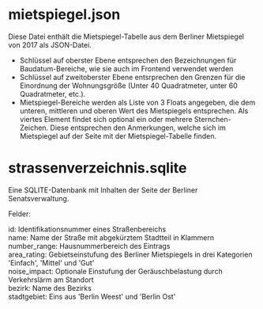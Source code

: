 # mietspiegel.json

Diese Datei enthält die Mietspiegel-Tabelle aus dem Berliner Mietspiegel von
2017 als JSON-Datei.

- Schlüssel auf oberster Ebene entsprechen den Bezeichnungen für Baudatum-Bereiche,
wie sie auch im Frontend verwendet werden
- Schlüssel auf zweitoberster Ebene entsrprechen den Grenzen für die Einordnung der Wohnungsgröße (Unter 40 Quadratmeter, unter 60 Quadratmeter, etc.).
- Mietspiegel-Bereiche werden als Liste von 3 Floats angegeben, die dem unteren,
mittleren und oberen Wert des Mietspiegels entsprechen. Als viertes Element 
findet sich optional ein oder mehrere Sternchen-Zeichen. Diese entsprechen den 
Anmerkungen, welche sich im Mietspiegel auf der Seite mit der Mietspiegel-Tabelle
finden.

# strassenverzeichnis.sqlite

Eine SQLITE-Datenbank mit Inhalten der Seite der Berliner Senatsverwaltung.

Felder:

id: Identifikationsnummer eines Straßenbereichs  
name: Name der Straße mit abgekürztem Stadtteil in Klammern  
number_range: Hausnummerbereich des Eintrags  
area_rating: Gebietseinstufung des Berliner Mietspiegels in drei Kategorien 
	'Einfach', 'Mittel' und 'Gut'  
noise_impact: Optionale Einstufung der Geräuschbelastung durch Verkehrslärm am
	Standort  
bezirk: Name des Bezirks  
stadtgebiet: Eins aus 'Berlin Weest' und 'Berlin Ost'  
